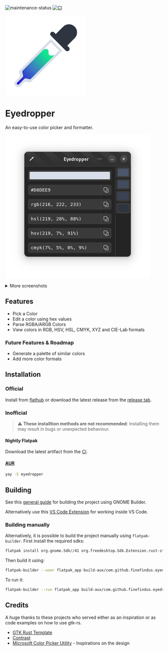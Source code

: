 ![maintenance-status](https://img.shields.io/badge/maintenance-actively--developed-brightgreen.svg)
[![CI](https://github.com/FineFindus/eyedropper/actions/workflows/ci.yml/badge.svg)](https://github.com/FineFindus/eyedropper/actions/workflows/ci.yml)

![Eyedropper](data/icons/com.github.finefindus.eyedropper.svg)

# Eyedropper

An easy-to-use color picker and formatter.

![Dark UI](data/resources/screenshots/main_window_ui_dark.png)

<details>
  <summary>More screenshots</summary>
  
![Light UI](data/resources/screenshots/main_window_ui_light.png)

![Customize the shown formats](data/resources/screenshots/customized_formats_dark1.png)

![Customize the shown formats](data/resources/screenshots/customized_formats_dark2.png)

</details>

## Features

- Pick a Color
- Edit a color using hex values
- Parse RGBA/ARGB Colors
- View colors in RGB, HSV, HSL, CMYK, XYZ and CIE-Lab formats

### Future Features & Roadmap

- Generate a palette of similar colors
- Add more color formats

## Installation

### Official

Install from [flathub](https://flathub.org/apps/details/com.github.finefindus.eyedropper) or download the latest release from the [release tab](https://github.com/FineFindus/eyedropper/releases).

### Inofficial

> :warning: **These installtion methods are not recommended**: Installing them may result in bugs or unexpected behaviour.

#### Nightly Flatpak

Download the latest artifact from the [CI](https://github.com/FineFindus/eyedropper/actions/workflows/ci.yml).

#### [AUR](https://aur.archlinux.org/packages/eyedropper)

```sh
yay -S eyedropper
```

## Building

See this [general guide](https://wiki.gnome.org/Newcomers/BuildProject) for building the project using GNOME Builder.

Alternatively use this [VS Code Extension](https://marketplace.visualstudio.com/items?itemName=bilelmoussaoui.flatpak-vscode#:~:text=VSCode%20%2B%20Flatpak%20Integration,run%2C%20and%20export%20a%20bundle) for working inside VS Code.

### Building manually

Alternatively, it is possible to build the project manually using `flatpak-builder`.
First install the required sdks:

```sh
flatpak install org.gnome.Sdk//41 org.freedesktop.Sdk.Extension.rust-stable//21.08 org.gnome.Platform//41
```

Then build it using:

```sh
flatpak-builder --user flatpak_app build-aux/com.github.finefindus.eyedropper.Devel.json
```

To run it:

```sh
flatpak-builder --run flatpak_app build-aux/com.github.finefindus.eyedropper.Devel.json eyedropper
```

## Credits

A huge thanks to these projects who served either as an inspiration or as code examples on how to use gtk-rs.

- [GTK Rust Template](https://gitlab.gnome.org/World/Rust/gtk-rust-template)
- [Contrast](https://gitlab.gnome.org/World/design/contrast)
- [Microsoft Color Picker Utility](https://docs.microsoft.com/en-us/windows/powertoys/color-picker) - Inspirations on the design
